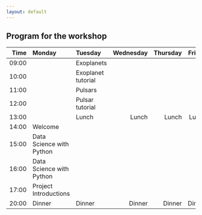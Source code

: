 ```yaml
---
layout: default
---
```


## Program for the workshop


| Time     | Monday    |Tuesday    | Wednesday | Thursday  | Friday    |
| --------:|:----------|:----------|----------:|----------:|----------:|
| 09:00    |           | Exoplanets          |           |           |           |
| 10:00    |           | Exoplanet tutorial         |           |           |           |
| 11:00    |           | Pulsars         |           |           |           |
| 12:00    |           | Pulsar tutorial         |           |           |           |
| 13:00    |           |  Lunch    |   Lunch   |   Lunch   | Lunch     |
| 14:00    |  Welcome  |           |           |           |           |
| 15:00    |   Data Science with Python |           |           |           |           |
| 16:00    |   Data Science with Python |           |           |           |           |
| 17:00    |   Project Introductions    |           |           |           |           |
| 20:00    |Dinner     |   Dinner  |   Dinner  |   Dinner  |   Dinner  |
